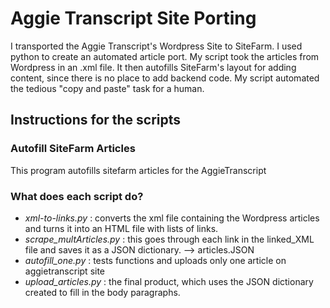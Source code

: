# Aggie Transcript Site Porting
I transported the Aggie Transcript's Wordpress Site to SiteFarm. I used python to create an automated article port. My script took the articles from Wordpress in an .xml file. 
It then autofills SiteFarm's layout for adding content, since there is no place to add backend code. My script automated the tedious "copy and paste" task for a human. 

## Instructions for the scripts
### Autofill SiteFarm Articles
This program autofills sitefarm articles for the AggieTranscript

### What does each script do?
- *xml-to-links.py* : converts the xml file containing the Wordpress articles and turns it into an HTML file with lists of links.
- *scrape_multArticles.py* : this goes through each link in the linked_XML file and saves it as a JSON dictionary. --> articles.JSON
- *autofill_one.py* : tests functions and uploads only one article on aggietranscript site
- *upload_articles.py* : the final product, which uses the JSON dictionary created to fill in the body paragraphs.


